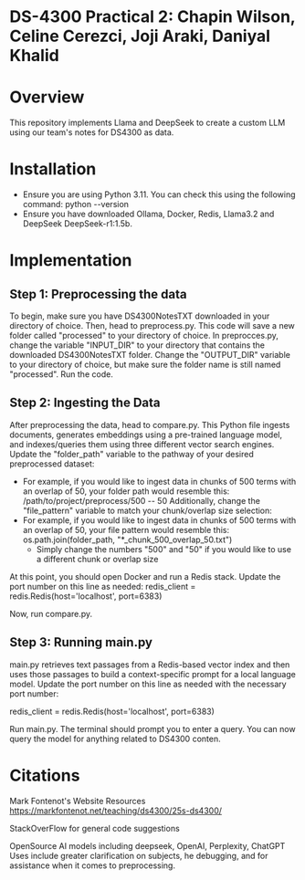 # DS-4300 Practical 2: Chapin Wilson, Celine Cerezci, Joji Araki, Daniyal Khalid

# Overview

This repository implements Llama and DeepSeek to create a custom LLM using our team's notes for DS4300 as data.

# Installation

- Ensure you are using Python 3.11. You can check this using the following command:
python --version
- Ensure you have downloaded Ollama, Docker, Redis, Llama3.2 and DeepSeek DeepSeek-r1:1.5b.

# Implementation

## Step 1: Preprocessing the data
To begin, make sure you have DS4300NotesTXT downloaded in your directory of choice. Then, head to preprocess.py. This code will save a new folder called "processed" to your directory of choice. In preprocces.py, change the variable "INPUT_DIR" to your directory that contains the downloaded DS4300NotesTXT folder. Change the "OUTPUT_DIR" variable to your directory of choice, but make sure the folder name is still named "processed". Run the code.

## Step 2: Ingesting the Data

After preprocessing the data, head to compare.py. This Python file ingests documents, generates embeddings using a pre-trained language model, and indexes/queries them using three different vector search engines. Update the "folder_path" variable to the pathway of your desired preprocessed dataset:
- For example, if you would like to ingest data in chunks of 500 terms with an overlap of 50, your folder path would resemble this: /path/to/project/preprocess/500 -- 50
Additionally, change the "file_pattern" variable to match your chunk/overlap size selection:
- For example, if you would like to ingest data in chunks of 500 terms with an overlap of 50, your file pattern would resemble this: os.path.join(folder_path, "*_chunk_500_overlap_50.txt")
  - Simply change the numbers "500" and "50" if you would like to use a different chunk or overlap size

At this point, you should open Docker and run a Redis stack. Update the port number on this line as needed: 
redis_client = redis.Redis(host='localhost', port=6383)

Now, run compare.py.

## Step 3: Running main.py

main.py retrieves text passages from a Redis-based vector index and then uses those passages to build a context-specific prompt for a local language model. Update the port number on this line as needed with the necessary port number: 

redis_client = redis.Redis(host='localhost', port=6383)

Run main.py. The terminal should prompt you to enter a query. You can now query the model for anything related to DS4300 conten. 


# Citations
Mark Fontenot's Website Resources 
https://markfontenot.net/teaching/ds4300/25s-ds4300/

StackOverFlow for general code suggestions

OpenSource AI models including deepseek, OpenAI, Perplexity, ChatGPT
Uses include greater clarification on subjects, he debugging, and for assistance when it comes to
preprocessing.
